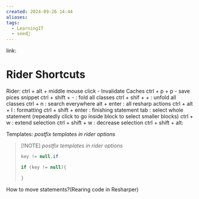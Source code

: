 ```yaml
---
created: 2024-09-26 14:44
aliases: 
tags:
  - LearningIT
  - seed🌱
---
```


link:

# Rider Shortcuts

Rider: 
	ctrl + alt + middle mouse click - Invalidate Caches
	ctrl + p + p - save pices snippet
	ctrl + shift + - : fold all classes
	ctrl + shif + + : unfold all classes
	ctrl + n : search everywhere
	alt + enter : all resharp actions
	ctrl + alt + l : formatting
	ctrl + shift + enter : finishing statement
	tab : select whole statement (repeatedly click to go inside block to select smaller blocks)
	ctrl + w : extend selection
	ctrl + shift + w : decrease selection
	ctrl + shift + alt:

Templates:
_postfix templates in rider options_
> [!NOTE] _postfix templates in rider options_
>``` csharp
> key != null.if
> 
> if (key != null){
> 
> }
>```

How to move statements?(Rearing code in Resharper)

